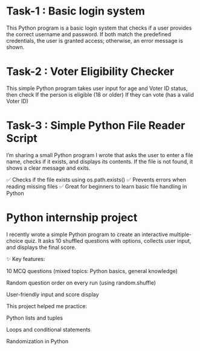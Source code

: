 # Task-1 : Basic login system
This Python program is a basic login system that checks if a user provides the correct username and password. If both match the predefined credentials, the user is granted access; otherwise, an error message is shown.
# Task-2 : Voter Eligibility Checker
This simple Python program takes user input for age and Voter ID status, then check If the person is eligible (18 or older)
 If they can vote (has a valid Voter ID)
# Task-3 : Simple Python File Reader Script

I’m sharing a small Python program I wrote that asks the user to enter a file name, checks if it exists, and displays its contents. If the file is not found, it shows a clear message and exits.

✅ Checks if the file exists using os.path.exists()
✅ Prevents errors when reading missing files
✅ Great for beginners to learn basic file handling in Python

# Python internship project

I recently wrote a simple Python program to create an interactive multiple-choice quiz. It asks 10 shuffled questions with options, collects user input, and displays the final score.

✨ Key features:

10 MCQ questions (mixed topics: Python basics, general knowledge)

Random question order on every run (using random.shuffle)

User-friendly input and score display


This project helped me practice:

Python lists and tuples

Loops and conditional statements

Randomization in Python
